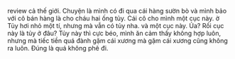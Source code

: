 review cả thế giới. Chuyện là mình có đi qua cái hàng sườn bò và mình bảo với cô bán hàng là cho cháu hai ống tủy. Cái cô cho mình một cục này. ờ Tủy hơi nhỏ một tí, nhưng mà vẫn có tủy nha. và một cục này. Ủa? Rồi cục này là tủy ở đâu? Tủy này thì cực béo, mình ăn cảm thấy không hợp luôn, nhưng mà tiếc tiền quá đành gặm cái xương mà gặm cái xương cũng không ra luôn. Đúng là quá không phê đi.